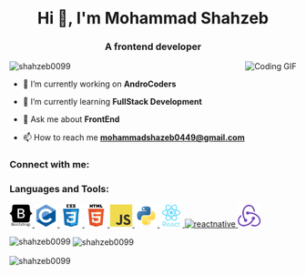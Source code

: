 <img src="[https://wallpaperaccess.com/full/1560511.jpg](https://w0.peakpx.com/wallpaper/963/804/HD-wallpaper-programmer-eat-sleep-code-repeat-thumbnail.jpg)" alt="">   
<h1 align="center">Hi 👋, I'm Mohammad Shahzeb</h1>   
<h3 align="center">A frontend developer</h3> 
<img src="https://media.tenor.com/flflC6GFzO8AAAAM/sultan-alrefaei-programmer.gif" alt="Coding GIF" align="right">
    
  
<p align="left"> <img src="https://komarev.com/ghpvc/?username=shahzeb0099&label=Profile%20views&color=0e75b6&style=flat" alt="shahzeb0099" /> </p>

   
- 🔭 I’m currently working on **AndroCoders** 
    
- 🌱 I’m currently learning **FullStack Development** 

- 💬 Ask me about **FrontEnd** 

- 📫 How to reach me **mohammadshazeb0449@gmail.com**

<h3 align="left">Connect with me:</h3>
<p align="left">
</p>

<h3 align="left">Languages and Tools:</h3>
<p align="left"> <a href="https://getbootstrap.com" target="_blank" rel="noreferrer"> <img src="https://raw.githubusercontent.com/devicons/devicon/master/icons/bootstrap/bootstrap-plain-wordmark.svg" alt="bootstrap" width="40" height="40"/> </a> <a href="https://www.cprogramming.com/" target="_blank" rel="noreferrer"> <img src="https://raw.githubusercontent.com/devicons/devicon/master/icons/c/c-original.svg" alt="c" width="40" height="40"/> </a> <a href="https://www.w3schools.com/css/" target="_blank" rel="noreferrer"> <img src="https://raw.githubusercontent.com/devicons/devicon/master/icons/css3/css3-original-wordmark.svg" alt="css3" width="40" height="40"/> </a> <a href="https://www.w3.org/html/" target="_blank" rel="noreferrer"> <img src="https://raw.githubusercontent.com/devicons/devicon/master/icons/html5/html5-original-wordmark.svg" alt="html5" width="40" height="40"/> </a> <a href="https://developer.mozilla.org/en-US/docs/Web/JavaScript" target="_blank" rel="noreferrer"> <img src="https://raw.githubusercontent.com/devicons/devicon/master/icons/javascript/javascript-original.svg" alt="javascript" width="40" height="40"/> </a> <a href="https://www.python.org" target="_blank" rel="noreferrer"> <img src="https://raw.githubusercontent.com/devicons/devicon/master/icons/python/python-original.svg" alt="python" width="40" height="40"/> </a> <a href="https://reactjs.org/" target="_blank" rel="noreferrer"> <img src="https://raw.githubusercontent.com/devicons/devicon/master/icons/react/react-original-wordmark.svg" alt="react" width="40" height="40"/> </a> <a href="https://reactnative.dev/" target="_blank" rel="noreferrer"> <img src="https://reactnative.dev/img/header_logo.svg" alt="reactnative" width="40" height="40"/> </a> <a href="https://redux.js.org" target="_blank" rel="noreferrer"> <img src="https://raw.githubusercontent.com/devicons/devicon/master/icons/redux/redux-original.svg" alt="redux" width="40" height="40"/> </a> </p>

<p><img align="left" src="https://github-readme-stats.vercel.app/api/top-langs?username=shahzeb0099&show_icons=true&locale=en&layout=compact" alt="shahzeb0099" /></p>

<p>&nbsp;<img align="center" src="https://github-readme-stats.vercel.app/api?username=shahzeb0099&show_icons=true&locale=en" alt="shahzeb0099" /></p>

<p><img align="center" src="https://github-readme-streak-stats.herokuapp.com/?user=shahzeb0099&" alt="shahzeb0099" /></p>
